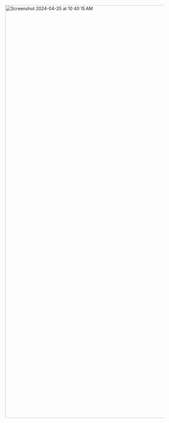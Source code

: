 <img width="1313" alt="Screenshot 2024-04-25 at 10 40 15 AM" src="https://github.com/erasablexx23335/Javascript/assets/146653572/b3231da8-38e7-4a6f-a20d-5b4207ea7ee5">
